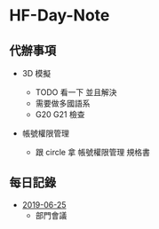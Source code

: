 # HF-Day-Note

## 代辦事項

- 3D 模擬
  - TODO 看一下 並且解決
  - 需要做多國語系
  - G20 G21 檢查

- 帳號權限管理
  - 跟 circle 拿 帳號權限管理 規格書

## 每日記錄

- [2019-06-25](./2019-06/25.md)
  - 部門會議
